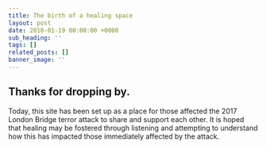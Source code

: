 ```yaml
---
title: The birth of a healing space
layout: post
date: 2018-01-19 00:00:00 +0000
sub_heading: ''
tags: []
related_posts: []
banner_image: ''
---
```

## Thanks for dropping by.

Today, this site has been set up as a place for those affected the 2017 London Bridge terror attack to share and support each other. It is hoped that healing may be fostered through listening and attempting to understand how this has impacted those immediately affected by the attack.